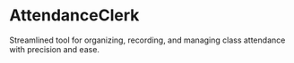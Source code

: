 # AttendanceClerk
Streamlined tool for organizing, recording, and managing class attendance with precision and ease.
